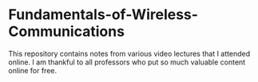 # Fundamentals-of-Wireless-Communications
This repository contains notes from various video lectures that I attended online.
I am thankful to all professors who put so much valuable content online for free.

